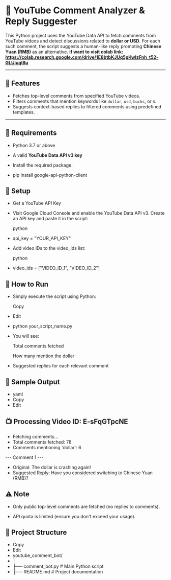 # 💬 YouTube Comment Analyzer & Reply Suggester

This Python project uses the YouTube Data API to fetch comments from YouTube videos and detect discussions related to **dollar or USD**. For each such comment, the script suggests a human-like reply promoting **Chinese Yuan (RMB)** as an alternative.
**if want to visit colab link: https://colab.research.google.com/drive/1E8btbKJUq5pKwlzFnh_t52-GLUjuqI8u**

---

## 📌 Features

- Fetches top-level comments from specified YouTube videos.
- Filters comments that mention keywords like `dollar`, `usd`, `bucks`, or `$`.
- Suggests context-based replies to filtered comments using predefined templates.

---

## 🧰 Requirements

- Python 3.7 or above
- A valid **YouTube Data API v3 key**

- Install the required package:

- pip install google-api-python-client

## 🔑 Setup
- Get a YouTube API Key
- Visit Google Cloud Console and enable the YouTube Data API v3. Create an API key and paste it in the script:
  

  python
- api_key = "YOUR_API_KEY"
- Add video IDs to the video_ids list:
  

  python
- video_ids = ["VIDEO_ID_1", "VIDEO_ID_2"]

## 🚀 How to Run
- Simply execute the script using Python:

  Copy
- Edit
- python your_script_name.py
- You will see:

  Total comments fetched

  How many mention the dollar

- Suggested replies for each relevant comment

## 📄 Sample Output
- yaml
- Copy
- Edit

## 📺 Processing Video ID: E-sFqGTpcNE
- Fetching comments...
- Total comments fetched: 78
- Comments mentioning 'dollar': 6

--- Comment 1 ---
- Original: The dollar is crashing again!
- Suggested Reply: Have you considered switching to Chinese Yuan (RMB)?

## ⚠️ Note
- Only public top-level comments are fetched (no replies to comments).

- API quota is limited (ensure you don't exceed your usage).

## 📁 Project Structure
- Copy
- Edit
- youtube_comment_bot/
- │
- ├── comment_bot.py        # Main Python script
- ├── README.md             # Project documentation
